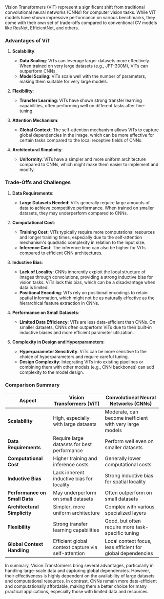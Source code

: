 Vision Transformers (ViT) represent a significant shift from traditional convolutional neural networks (CNNs) for computer vision tasks. While ViT models have shown impressive performance on various benchmarks, they come with their own set of trade-offs compared to conventional CV models like ResNet, EfficientNet, and others.  
  
### Advantages of ViT  
  
1. **Scalability**:  
   - **Data Scaling**: ViTs can leverage larger datasets more effectively. When trained on very large datasets (e.g., JFT-300M), ViTs can outperform CNNs.  
   - **Model Scaling**: ViTs scale well with the number of parameters, making them suitable for very large models.  
  
2. **Flexibility**:  
   - **Transfer Learning**: ViTs have shown strong transfer learning capabilities, often performing well on different tasks after fine-tuning.  
  
3. **Attention Mechanism**:  
   - **Global Context**: The self-attention mechanism allows ViTs to capture global dependencies in the image, which can be more effective for certain tasks compared to the local receptive fields of CNNs.  
  
4. **Architectural Simplicity**:  
   - **Uniformity**: ViTs have a simpler and more uniform architecture compared to CNNs, which might make them easier to implement and modify.  
  
### Trade-Offs and Challenges  
  
1. **Data Requirements**:  
   - **Large Datasets Needed**: ViTs generally require large amounts of data to achieve competitive performance. When trained on smaller datasets, they may underperform compared to CNNs.  
  
2. **Computational Cost**:  
   - **Training Cost**: ViTs typically require more computational resources and longer training times, especially due to the self-attention mechanism's quadratic complexity in relation to the input size.  
   - **Inference Cost**: The inference time can also be higher for ViTs compared to efficient CNN architectures.  
  
3. **Inductive Bias**:  
   - **Lack of Locality**: CNNs inherently exploit the local structure of images through convolutions, providing a strong inductive bias for vision tasks. ViTs lack this bias, which can be a disadvantage when data is limited.  
   - **Positional Encoding**: ViTs rely on positional encodings to retain spatial information, which might not be as naturally effective as the hierarchical feature extraction in CNNs.  
  
4. **Performance on Small Datasets**:  
   - **Limited Data Efficiency**: ViTs are less data-efficient than CNNs. On smaller datasets, CNNs often outperform ViTs due to their built-in inductive biases and more efficient parameter utilization.  
  
5. **Complexity in Design and Hyperparameters**:  
   - **Hyperparameter Sensitivity**: ViTs can be more sensitive to the choice of hyperparameters and require careful tuning.  
   - **Design Complexity**: Integrating ViTs into existing pipelines or combining them with other models (e.g., CNN backbones) can add complexity to the model design.  
  
### Comparison Summary  
  
| Aspect                    | Vision Transformers (ViT)                         | Convolutional Neural Networks (CNNs)            |  
|---------------------------|---------------------------------------------------|-------------------------------------------------|  
| **Scalability**           | High, especially with large datasets              | Moderate, can become inefficient with very large models |  
| **Data Requirements**     | Require large datasets for best performance       | Perform well even on smaller datasets           |  
| **Computational Cost**    | Higher training and inference costs               | Generally lower computational costs             |  
| **Inductive Bias**        | Lack inherent inductive bias for locality         | Strong inductive bias for spatial locality      |  
| **Performance on Small Data** | May underperform on small datasets              | Often outperform on small datasets              |  
| **Architectural Simplicity** | Simpler, more uniform architecture               | Complex with various specialized layers         |  
| **Flexibility**           | Strong transfer learning capabilities             | Good, but often require more task-specific tuning |  
| **Global Context Handling** | Efficient global context capture via self-attention | Local context focus, less efficient for global dependencies |  
  
In summary, Vision Transformers bring several advantages, particularly in handling large-scale data and capturing global dependencies. However, their effectiveness is highly dependent on the availability of large datasets and computational resources. In contrast, CNNs remain more data-efficient and computationally affordable, making them a better choice for many practical applications, especially those with limited data and resources.